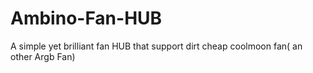 # Ambino-Fan-HUB
A simple yet brilliant fan HUB that support dirt cheap coolmoon fan( an other Argb Fan)
